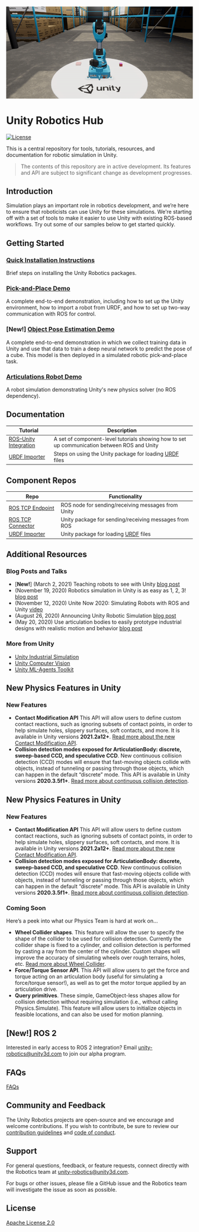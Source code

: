 <p align="center"><img src="images/warehouse.gif"/></p>

# Unity Robotics Hub

[![License](https://img.shields.io/badge/License-Apache%202.0-blue.svg)](https://opensource.org/licenses/Apache-2.0)

This is a central repository for tools, tutorials, resources, and documentation for robotic simulation in Unity.

> The contents of this repository are in active development. Its features and API are subject to significant change as development progresses.

## Introduction

Simulation plays an important role in robotics development, and we’re here to ensure that roboticists can use Unity for these simulations. We're starting off with a set of tools to make it easier to use Unity with existing ROS-based workflows. Try out some of our samples below to get started quickly.

## Getting Started
### [Quick Installation Instructions](tutorials/quick_setup.md)

Brief steps on installing the Unity Robotics packages.

### [Pick-and-Place Demo](tutorials/pick_and_place/README.md)

A complete end-to-end demonstration, including how to set up the Unity environment, how to import a robot from URDF, and how to set up two-way communication with ROS for control.

### [**New!**] [Object Pose Estimation Demo](https://github.com/Unity-Technologies/Robotics-Object-Pose-Estimation)

A complete end-to-end demonstration in which we collect training data in Unity and use that data to train a deep neural network to predict the pose of a cube. This model is then deployed in a simulated robotic pick-and-place task.

### [Articulations Robot Demo](https://github.com/Unity-Technologies/articulations-robot-demo)

A robot simulation demonstrating Unity's new physics solver (no ROS dependency).
## Documentation

| Tutorial | Description |
|---|---|
| [ROS–Unity Integration](tutorials/ros_unity_integration/README.md) | A set of component-level tutorials showing how to set up communication between ROS and Unity |
| [URDF Importer](tutorials/urdf_importer/urdf_tutorial.md) | Steps on using the Unity package for loading [URDF](http://wiki.ros.org/urdf) files | 


## Component Repos

| Repo | Functionality |
|---|---|
| [ROS TCP Endpoint](https://github.com/Unity-Technologies/ROS-TCP-Endpoint) | ROS node for sending/receiving messages from Unity |
| [ROS TCP Connector](https://github.com/Unity-Technologies/ROS-TCP-Connector) | Unity package for sending/receiving messages from ROS |
| [URDF Importer](https://github.com/Unity-Technologies/URDF-Importer) | Unity package for loading [URDF](http://wiki.ros.org/urdf) files |



## Additional Resources

### Blog Posts and Talks

- [**New!**] (March 2, 2021) Teaching robots to see with Unity [blog post](https://blogs.unity3d.com/2021/03/02/teaching-robots-to-see-with-unity/)
- (November 19, 2020) Robotics simulation in Unity is as easy as 1, 2, 3! [blog post](https://blogs.unity3d.com/2020/11/19/robotics-simulation-in-unity-is-as-easy-as-1-2-3/)
- (November 12, 2020)
Unite Now 2020: Simulating Robots with ROS and Unity [video](https://resources.unity.com/unitenow/onlinesessions/simulating-robots-with-ros-and-unity)
- (August 26, 2020)
Announcing Unity Robotic Simulation [blog post](https://unity.com/solutions/automotive-transportation-manufacturing/robotics)
- (May 20, 2020)
Use articulation bodies to easily prototype industrial designs with realistic motion and behavior [blog post](https://blogs.unity3d.com/2020/05/20/use-articulation-bodies-to-easily-prototype-industrial-designs-with-realistic-motion-and-behavior/) 

### More from Unity

- [Unity Industrial Simulation](https://unity.com/products/unity-simulation)
- [Unity Computer Vision](https://unity.com/computer-vision)
- [Unity ML-Agents Toolkit](https://github.com/Unity-Technologies/ml-agents)

## New Physics Features in Unity
### New Features
- **Contact Modification API** This API will allow users to define custom contact reactions, such as ignoring subsets of contact points, in order to help simulate holes, slippery surfaces, soft contacts, and more. It is available in Unity versions **2021.2a12+**. [Read more about the new Contact Modification API](https://forum.unity.com/threads/experimental-contacts-modification-api.924809/).
- **Collision detection modes exposed for ArticulationBody: discrete, sweep-based CCD, and speculative CCD**. New continuous collision detection (CCD) modes will ensure that fast-moving objects collide with objects, instead of tunneling or passing through those objects, which can happen in the default “discrete” mode. This API is available in Unity versions **2020.3.5f1+**. [Read more about continuous collision detection](https://docs.unity3d.com/2020.3/Documentation/ScriptReference/ArticulationBody-collisionDetectionMode.html).

## New Physics Features in Unity
### New Features
- **Contact Modification API** This API will allow users to define custom contact reactions, such as ignoring subsets of contact points, in order to help simulate holes, slippery surfaces, soft contacts, and more. It is available in Unity versions **2021.2a12+**. [Read more about the new Contact Modification API](https://forum.unity.com/threads/experimental-contacts-modification-api.924809/).
- **Collision detection modes exposed for ArticulationBody: discrete, sweep-based CCD, and speculative CCD**. New continuous collision detection (CCD) modes will ensure that fast-moving objects collide with objects, instead of tunneling or passing through those objects, which can happen in the default “discrete” mode. This API is available in Unity versions **2020.3.5f1+**. [Read more about continuous collision detection](https://docs.unity3d.com/2020.3/Documentation/ScriptReference/ArticulationBody-collisionDetectionMode.html).

### Coming Soon
Here’s a peek into what our Physics Team is hard at work on…

- **Wheel Collider shapes**. This feature will allow the user to specify the shape of the collider to be used for collision detection. Currently the collider shape is fixed to a cylinder, and collision detection is performed by casting a ray from the center of the cylinder. Custom shapes will improve the accuracy of simulating wheels over rough terrains, holes, etc. [Read more about Wheel Collider](https://docs.unity3d.com/Manual/class-WheelCollider.html).
- **Force/Torque Sensor API**. This API will allow users to get the force and torque acting on an articulation body (useful for simulating a force/torque sensor!), as well as to get the motor torque applied by an articulation drive.
- **Query primitives**. These simple, GameObject-less shapes allow for collision detection without requiring simulation (i.e., without calling Physics.Simulate). This feature will allow users to initialize objects in feasible locations, and can also be used for motion planning.

## [**New!**] ROS 2
Interested in early access to ROS 2 integration? Email [unity-robotics@unity3d.com](mailto:unity-robotics@unity3d.com) to join our alpha program.

## FAQs
[FAQs](faq.md)

## Community and Feedback

The Unity Robotics projects are open-source and we encourage and welcome contributions. 
If you wish to contribute, be sure to review our [contribution guidelines](CONTRIBUTING.md) 
and [code of conduct](CODE_OF_CONDUCT.md).

## Support
For general questions, feedback, or feature requests, connect directly with the 
Robotics team at [unity-robotics@unity3d.com](mailto:unity-robotics@unity3d.com).

For bugs or other issues, please file a GitHub issue and the Robotics team will 
investigate the issue as soon as possible.

## License
[Apache License 2.0](LICENSE)
